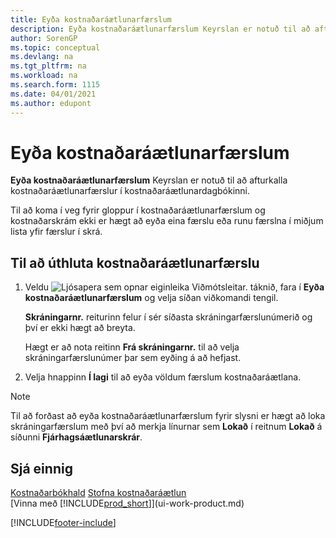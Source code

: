 ```yaml
---
title: Eyða kostnaðaráætlunarfærslum
description: Eyða kostnaðaráætlunarfærslum Keyrslan er notuð til að afturkalla kostnaðaráætlunarfærslur í kostnaðaráætlunardagbókinni.
author: SorenGP
ms.topic: conceptual
ms.devlang: na
ms.tgt_pltfrm: na
ms.workload: na
ms.search.form: 1115
ms.date: 04/01/2021
ms.author: edupont
---
```

# <a name="delete-cost-budget-entries"></a><a name="delete-cost-budget-entries"></a><a name="delete-cost-budget-entries"></a>Eyða kostnaðaráætlunarfærslum

**Eyða kostnaðaráætlunarfærslum** Keyrslan er notuð til að afturkalla kostnaðaráætlunarfærslur í kostnaðaráætlunardagbókinni.  

Til að koma í veg fyrir gloppur í kostnaðaráætlunarfærslum og kostnaðarskrám ekki er hægt að eyða eina færslu eða runu færslna í miðjum lista yfir færslur í skrá.  

## <a name="to-delete-a-cost-budget-entry"></a><a name="to-delete-a-cost-budget-entry"></a><a name="to-delete-a-cost-budget-entry"></a>Til að úthluta kostnaðaráætlunarfærslu

1. Veldu ![Ljósapera sem opnar eiginleika Viðmótsleitar.](media/ui-search/search_small.png "Segðu mér hvað þú vilt gera") táknið, fara í **Eyða kostnaðaráætlunarfærslum** og velja síðan viðkomandi tengil.  

    **Skráningarnr.** reiturinn felur í sér síðasta skráningarfærslunúmerið og því er ekki hægt að breyta.  

    Hægt er að nota reitinn **Frá skráningarnr.** til að velja skráningarfærslunúmer þar sem eyðing á að hefjast.  
2. Velja hnappinn **Í lagi** til að eyða völdum færslum kostnaðaráætlana.  

> [!NOTE]  
> Til að forðast að eyða kostnaðaráætlunarfærslum fyrir slysni er hægt að loka skráningarfærslum með því að merkja línurnar sem **Lokað** í reitnum **Lokað** á síðunni **Fjárhagsáætlunarskrár**.  

## <a name="see-also"></a><a name="see-also"></a><a name="see-also"></a>Sjá einnig

[Kostnaðarbókhald](finance-manage-cost-accounting.md)
[Stofna kostnaðaráætlun](finance-create-cost-budgets.md)  
[Vinna með [!INCLUDE[prod_short](includes/prod_short.md)]](ui-work-product.md)


[!INCLUDE[footer-include](includes/footer-banner.md)]
